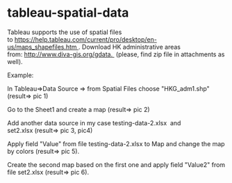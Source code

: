 # tableau-spatial-data

Tableau supports the use of spatial files to https://help.tableau.com/current/pro/desktop/en-us/maps_shapefiles.htm . 
Download HK administrative areas from: http://www.diva-gis.org/gdata. 
(please, find zip file in attachments as well).

Example:

In Tableau=>Data Source => from Spatial Files choose "HKG_adm1.shp" (result=> pic 1)

Go to the Sheet1 and create a map (result=> pic 2)

Add another data source in my case testing-data-2.xlsx  and set2.xlsx (result=> pic 3, pic4)

Apply field "Value" from file testing-data-2.xlsx to Map and change the map by colors (result=> pic 5).

Create the second map based on the first one and apply field "Value2" from file set2.xlsx (result=> pic 6).
